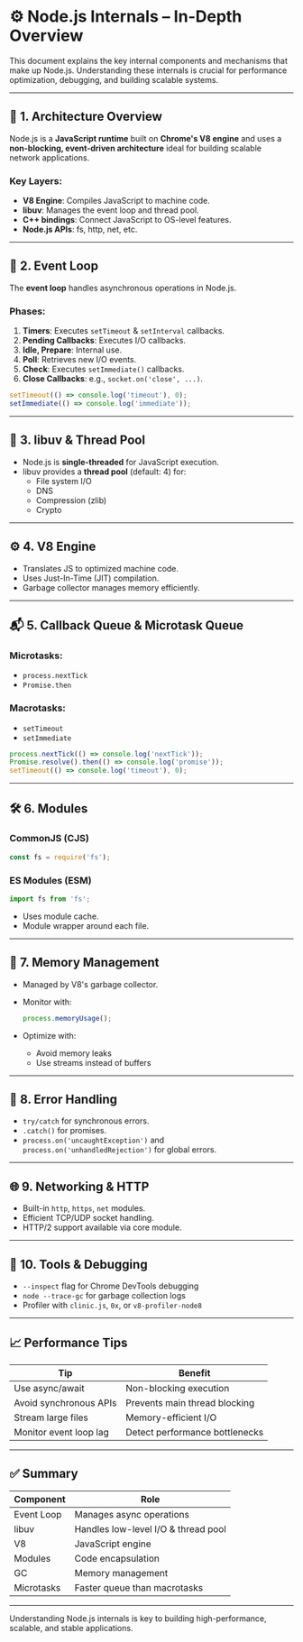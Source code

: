 
# ⚙️ Node.js Internals – In-Depth Overview

This document explains the key internal components and mechanisms that make up Node.js. Understanding these internals is crucial for performance optimization, debugging, and building scalable systems.

---

## 🧠 1. Architecture Overview

Node.js is a **JavaScript runtime** built on **Chrome's V8 engine** and uses a **non-blocking, event-driven architecture** ideal for building scalable network applications.

### Key Layers:
- **V8 Engine**: Compiles JavaScript to machine code.
- **libuv**: Manages the event loop and thread pool.
- **C++ bindings**: Connect JavaScript to OS-level features.
- **Node.js APIs**: fs, http, net, etc.

---

## 🔄 2. Event Loop

The **event loop** handles asynchronous operations in Node.js.

### Phases:
1. **Timers**: Executes `setTimeout` & `setInterval` callbacks.
2. **Pending Callbacks**: Executes I/O callbacks.
3. **Idle, Prepare**: Internal use.
4. **Poll**: Retrieves new I/O events.
5. **Check**: Executes `setImmediate()` callbacks.
6. **Close Callbacks**: e.g., `socket.on('close', ...)`.

```js
setTimeout(() => console.log('timeout'), 0);
setImmediate(() => console.log('immediate'));
```

---

## 🧵 3. libuv & Thread Pool

- Node.js is **single-threaded** for JavaScript execution.
- libuv provides a **thread pool** (default: 4) for:
  - File system I/O
  - DNS
  - Compression (zlib)
  - Crypto

---

## ⚙️ 4. V8 Engine

- Translates JS to optimized machine code.
- Uses Just-In-Time (JIT) compilation.
- Garbage collector manages memory efficiently.

---

## 📬 5. Callback Queue & Microtask Queue

### Microtasks:
- `process.nextTick`
- `Promise.then`

### Macrotasks:
- `setTimeout`
- `setImmediate`

```js
process.nextTick(() => console.log('nextTick'));
Promise.resolve().then(() => console.log('promise'));
setTimeout(() => console.log('timeout'), 0);
```

---

## 🛠️ 6. Modules

### CommonJS (CJS)
```js
const fs = require('fs');
```

### ES Modules (ESM)
```js
import fs from 'fs';
```

- Uses module cache.
- Module wrapper around each file.

---

## 🐞 7. Memory Management

- Managed by V8's garbage collector.
- Monitor with:
  ```js
  process.memoryUsage();
  ```

- Optimize with:
  - Avoid memory leaks
  - Use streams instead of buffers

---

## 🔐 8. Error Handling

- `try/catch` for synchronous errors.
- `.catch()` for promises.
- `process.on('uncaughtException')` and `process.on('unhandledRejection')` for global errors.

---

## 🌐 9. Networking & HTTP

- Built-in `http`, `https`, `net` modules.
- Efficient TCP/UDP socket handling.
- HTTP/2 support available via core module.

---

## 🧪 10. Tools & Debugging

- `--inspect` flag for Chrome DevTools debugging
- `node --trace-gc` for garbage collection logs
- Profiler with `clinic.js`, `0x`, or `v8-profiler-node8`

---

## 📈 Performance Tips

| Tip | Benefit |
|-----|---------|
| Use async/await | Non-blocking execution |
| Avoid synchronous APIs | Prevents main thread blocking |
| Stream large files | Memory-efficient I/O |
| Monitor event loop lag | Detect performance bottlenecks |

---

## ✅ Summary

| Component | Role |
|-----------|------|
| Event Loop | Manages async operations |
| libuv | Handles low-level I/O & thread pool |
| V8 | JavaScript engine |
| Modules | Code encapsulation |
| GC | Memory management |
| Microtasks | Faster queue than macrotasks |

---

Understanding Node.js internals is key to building high-performance, scalable, and stable applications.
